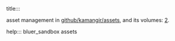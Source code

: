 title:::

asset management in [github/kamangir/assets](https://github.com/kamangir/assets), and its volumes: [2](https://github.com/kamangir/assets2).

help::: bluer_sandbox assets